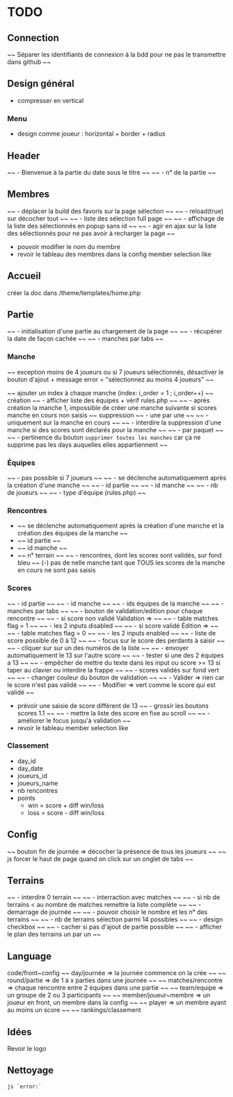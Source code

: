 # TODO
## Connection
~~ Séparer les identifiants de connexion à la bdd pour ne pas le transmettre dans github ~~

## Design général
- compresser en vertical

### Menu
- design comme joueur : horizontal + border + radius

## Header
~~ - Bienvenue à la partie du date sous le titre ~~
~~ - n° de la partie ~~

## Membres
~~ - déplacer la build des favoris sur la page sélection ~~
~~ - reload(true) sur décocher tout ~~
~~ - liste des sélection full page ~~
~~ - affichage de la liste des sélectionnés en popup sans id ~~
~~ - agir en ajax sur la liste des sélectionnés pour ne pas avoir à recharger la page ~~
- pouvoir modifier le nom du membre
- revoir le tableau des membres dans la config member selection like

## Accueil
créer la doc dans /theme/templates/home.php

## Partie
~~ - initialisation d'une partie au chargement de la page ~~
~~ - récupérer la date de façon cachée ~~
~~ - manches par tabs ~~

### Manche
~~ exception moins de 4 joueurs ou si 7 joueurs sélectionnés, désactiver le bouton d'ajout +  message error = "sélectionnez au moins 4 joueurs" ~~

~~ ajouter un index à chaque manche (index: i_order = 1 ; i_order++) ~~
création
    ~~ - afficher liste des équipes + vérif rules.php ~~
    ~~ - après création la manche 1, impossible de créer une manche suivante si scores manche en cours non saisis ~~
suppression
    ~~ - une par une ~~
        ~~ - uniquement sur la manche en cours ~~
        ~~ - interdire la suppression d'une manche si des scores sont déclarés pour la manche ~~
    ~~ - par paquet ~~
        ~~ - pertinence du bouton `supprimer toutes les manches` car ça ne supprime pas les days auquelles elles appartiennent ~~

### Équipes
~~ - pas possible si 7 joueurs ~~
~~ - se déclenche automatiquement après la création d'une manche ~~
~~ - id partie ~~
~~ - id manche ~~
~~ - nb de joueurs ~~
~~ - type d'équipe (rules.php) ~~

### Rencontres
- ~~ se déclenche automatiquement après la création d'une manche et la création des équipes de la manche ~~
- ~~ id partie ~~
- ~~ id manche ~~
- ~~ n° terrain ~~
~~ - rencontres, dont les scores sont validés, sur fond bleu ~~
(-) pas de nelle manche tant que TOUS les scores de la manche en cours ne sont pas saisis

### Scores
~~ - id partie ~~
~~ - id manche ~~
~~ - ids équipes de la manche ~~
~~ - manches par tabs ~~
~~ - bouton de validation/edition pour chaque rencontre ~~
    ~~ - si score non validé Validation => ~~
        ~~ - table matches flag = 1 ~~
        ~~ - les 2 inputs disabled ~~
    ~~ - si score validé Édition =>  ~~
        ~~ - table matches flag = 0 ~~
        ~~ - les 2 inputs enabled ~~
~~ - liste de score possible de 0 à 12 ~~
    ~~ - focus sur le score des perdants à saisir ~~
    ~~ - cliquer sur sur un des numéros de la liste ~~
    ~~ - envoyer automatiquement le 13 sur l'autre score ~~
    ~~ - tester si une des 2 équipes a 13 ~~
~~ - empêcher de mettre du texte dans les input ou score >= 13 si taper au clavier ou interdire la frappe ~~
~~ - scores validés sur fond vert ~~
~~ - changer couleur du bouton de validation ~~
    ~~ - Valider => rien car le score n'est pas validé ~~
    ~~ - Modifier => vert comme le score qui est validé ~~
- prévoir une saisie de score différent de 13
~~ - grossir les boutons scores 1.1 ~~
~~ - mettre la liste des score en fixe au scroll ~~
~~ - améliorer le focus jusqu'à validation ~~
- revoir le tableau member selection like

### Classement
- day_id
- day_date
- joueurs_id
- joueurs_name
- nb rencontres
- points
    - win = score + diff win/loss
    - loss = score - diff win/loss

## Config
~~ bouton fin de journée => décocher la présence de tous les joueurs ~~
~~ js forcer le haut de page quand on click sur un onglet de tabs ~~

## Terrains
~~ - interdire 0 terrain ~~
~~ - interraction avec matches ~~
    ~~ - si nb de terrains < au nombre de matches remettre la liste complète ~~
~~ - demarrage de journée ~~
    ~~ - pouvoir choisir le nombre et les n° des terrains ~~
    ~~ - nb de terrains sélection parmi 14 possibles ~~
    ~~ - design checkbox ~~
    ~~ - cacher si pas d'ajout de partie possible ~~
~~ - afficher le plan des terrains un par un ~~

## Language
code/front~config
~~ day/journée => la journée commence on la crée ~~
~~ round/partie => de 1 à x parties dans une journée ~~
~~ matches/rencontre => chaque rencontre entre 2 équipes dans une partie ~~
~~ team/equipe => un groupe de 2 ou 3 participants ~~
~~ member/joueur~membre => un joueur en front, un membre dans la config ~~
~~ player => un membre ayant au moins un score ~~
~~ rankings/classement

## Idées
Revoir le logo

## Nettoyage
    js `error:`
